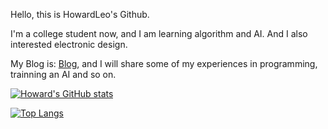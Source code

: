 Hello, this is HowardLeo's Github. 

I'm a college student now, and I am learning algorithm and AI. And I also interested electronic design. 

My Blog is: [Blog](http://blog.howardleo.xyz),  and I will share some of my experiences in programming, trainning an AI and so on.



[![Howard's GitHub stats](https://github-readme-stats.vercel.app/api?username=HowardLeo505&count_private=true)](https://github.com/anuraghazra/github-readme-stats) 



[![Top Langs](https://github-readme-stats.vercel.app/api/top-langs/?username=HowardLeo505)](https://github.com/anuraghazra/github-readme-stats) 
